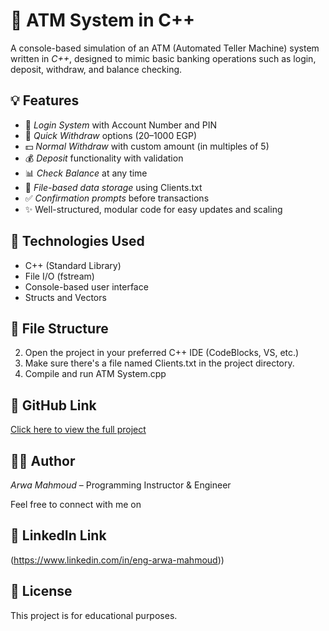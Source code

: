 # 🏧 ATM System in C++

A console-based simulation of an ATM (Automated Teller Machine) system written in *C++*, designed to mimic basic banking operations such as login, deposit, withdraw, and balance checking.

## 💡 Features

- 🔐 *Login System* with Account Number and PIN
- 💸 *Quick Withdraw* options (20–1000 EGP)
- 💵 *Normal Withdraw* with custom amount (in multiples of 5)
- 💰 *Deposit* functionality with validation
- 📊 *Check Balance* at any time
- 📂 *File-based data storage* using Clients.txt
- ✅ *Confirmation prompts* before transactions
- ✨ Well-structured, modular code for easy updates and scaling

## 🧠 Technologies Used

- C++ (Standard Library)
- File I/O (fstream)
- Console-based user interface
- Structs and Vectors

## 📂 File Structure

2. Open the project in your preferred C++ IDE (CodeBlocks, VS, etc.)
3. Make sure there's a file named Clients.txt in the project directory.
4. Compile and run ATM System.cpp

## 🔗 GitHub Link

[Click here to view the full project](https://github.com/EngArwaMahmoud/ATM-System)

## 👩‍💻 Author

*Arwa Mahmoud* – Programming Instructor & Engineer

Feel free to connect with me on
## 🔗 LinkedIn Link
(https://www.linkedin.com/in/eng-arwa-mahmoud))

## 📜 License

This project is for educational purposes.

